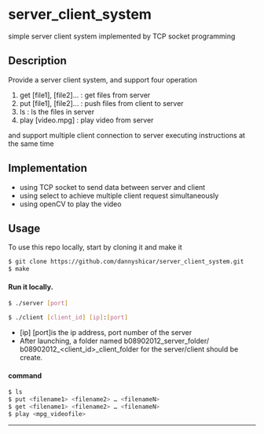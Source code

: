 # server_client_system
simple server client system implemented by TCP socket programming
## Description

Provide a server client system, and support four operation
1. get [file1], [file2]... : get files from server
2. put [file1], [file2]... : push files from client to server
3. ls : ls the files in server
4. play [video.mpg] : play video from server

and support multiple client connection to server executing instructions at the same time
## Implementation
* using TCP socket to send data between server and client
* using select to achieve multiple client request simultaneously
* using openCV to play the video

## Usage


To use this repo locally, start by cloning it and make it

``` bash
$ git clone https://github.com/dannyshicar/server_client_system.git
$ make
```

#### Run it locally.

``` bash
$ ./server [port]
```
``` bash
$ ./client [client_id] [ip]:[port] 
```
* [ip] [port]is the ip address, port number of the server
* After launching, a folder named b08902012_server_folder/ b08902012_<client_id>_client_folder for the server/client should be create.

#### command
``` bash
$ ls
$ put <filename1> <filename2> … <filenameN>
$ get <filename1> <filename2> … <filenameN>
$ play <mpg_videofile>
```


---

